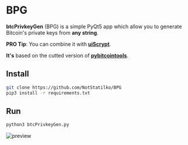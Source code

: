 # BPG

**btcPrivkeyGen** (BPG) is a simple PyQt5 app which allow you to generate Bitcoin's private keys from **any string**. 

**PRO Tip**: You can combine it with [**uiScrypt**](https://github.com/NotStatilko/uiScrypt).

**It's** based on the cutted version of [**pybitcointools**](https://github.com/vbuterin/pybitcointools).

## Install

```bash
git clone https://github.com/NotStatilko/BPG
pip3 install -r requirements.txt
```
## Run
```bash
python3 btcPrivkeyGen.py
```

![preview](https://telegra.ph/file/cef995945cb249e89a7ad.png)

